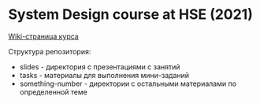 # System Design course at HSE (2021)

<a href="http://wiki.cs.hse.ru/%D0%94%D0%B8%D0%B7%D0%B0%D0%B9%D0%BD_%D1%81%D0%B8%D1%81%D1%82%D0%B5%D0%BC_21/22">Wiki-страница курса</a>

Структура репозитория:

* slides - директория с презентациями с занятий
* tasks - материалы для выполнения мини-заданий
* something-number - директории с остальными материалами по определенной теме